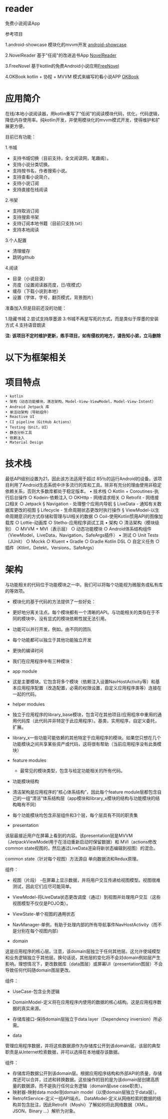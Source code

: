 # reader
免费小说阅读App

参考项目

1.android-showcase 模块化的mvvm开发 [android-showcase](https://github.com/igorwojda/android-showcase)

2.NovelReader 基于"任阅"的改进追书App [NovelReader](https://github.com/newbiechen1024/NovelReader)

3.FreeNovel 基于kotlin的免费Android小说应用[FreeNovel](https://github.com/lxygithub/FreeNovel) 

4.OKBook kotlin + 协程 + MVVM 模式来编写的看小说APP [OKBook](https://gitee.com/xcode_xiao/OKBook)

# 应用简介

在线/本地小说阅读器，用kotlin重写了“任阅”的阅读模块代码，优化，代码逻辑，降低内存使用率。纯kotlin开发，并使用模块化的mvvm模式开发，使得维护和扩展更方便。

目前已有功能：

1.书城

  * 支持书城切换（目前支持，全文阅读网，笔趣阁）。
  * 支持小说分类切换。
  * 支持按书名，作者搜索小说。
  * 支持查看小说简介。
  * 支持小说订阅
  * 支持直接在线阅读
  
2.书架
  
   * 支持取消订阅
   * 支持搜索书架
   * 支持订阅本地书籍（目前只支持.txt）
   * 支持本地阅读
    
3.个人配置
  
  * 清理缓存
  * 跳转github
  
4.阅读

  * 目录（小说目录）
  * 亮度（设置阅读器亮度，日/夜模式）
  * 缓存（下载小说到本地）
  * 设置（字体，字号，翻页模式，背景图片）

准备加入但是目前还没的功能：

1.隐藏书城
2.尝试支持厚墨源
3.书城不再是写死的方式，而是类似于厚墨的安装方式
4.支持语音朗读

**注: 该项目不定时维护更新，练手项目，如有侵权的地方，请告知小弟，立马删除**

# 以下为框架相关

# 项目特点

	• kotlin
	• 架构（动态功能模块，清洁架构，Model-View-ViewModel，Model-View-Intent）
	• Android Jetpack 库
	• 单活动架构（导航组件）
	• Reactive UI
	• CI pipeline（GitHub Actions）
	• Testing（Unit，UI）
	• 静态分析工具
	• 依赖注入
	• Material Design

# 技术栈

最低API级别设置为21，因此该方法适用于超过 85％的运行Android的设备。该项目利用了Android生态系统中许多流行的库和工具。除非有充分的理由使用非稳定依赖关系，否则大多数库都处于稳定版本。
	• 技术栈
	 ○ Kotlin + Coroutines-执行后台操作
	 ○ Kodein-依赖注入
	 ○ OKHttp - 网络请求相关
	 ○ Retrofit - 网络接口相关
	 ○ Jetpack
	  § Navigation - 处理整个应用内导航
	  § LiveData - 通知有关数据库更改的视图
	  § Lifecycle - 生命周期状态更改时执行操作
	  § ViewModel-以生命周期意识的方式存储和管理与UI相关的数据
	 ○ Coil-使用Kotlin惯用API的图像加载库
	 ○ Lottie-动画库
	 ○ Stetho-应用程序调试工具
	• 架构
	 ○ 清洁架构（模块级别）
	 ○ MVVM + MVI（表示层）
	 ○ 动态功能模块
	 ○ Android体系结构组件（ViewModel，LiveData，Navigation，SafeArgs插件）
	• 测试
	 ○ Unit Tests（JUnit）
	 ○ Mockk
	 ○ Kluent
	• Gradle
	 ○ Gradle Kotlin DSL
	 ○ 自定义任务
	 ○ 插件（Ktlint，Detekt，Versions，SafeArgs）

# 架构

与功能相关的代码位于功能模块之一中。我们可以将每个功能视为微服务或私有库的等效项。

* 模块化的基于代码的方法提供了一些好处：
 * 更好地分离关注点。每个模块都有一个清晰的API。与功能相关的类存在于不同的模块中，没有显式的模块依赖性就无法引用。
 * 功能可以并行开发，例如。由不同的团队
 * 每个功能都可以独立于其他功能独立开发
 * 更快的编译时间

* 我们在应用程序中有三种模块：
 * app module
  * 这是主要模块。它包含将多个模块（依赖注入设置NavHostActivity等）和基本应用程序配置（改造配置，必需的权限设置，自定义应用程序类等）连接在一起的代码。
		
 * helper modules
  * 独立于应用程序的library_base模块，包含可在其他项目/应用程序中重用的通用代码库（此代码并非特定于此应用程序）。基类，实用程序，自定义委托，扩展。
  * library_x一些功能可能依赖的其他特定于应用程序的模块。如果您只想在几个功能模块之间共享某些资产或代码，这将很有帮助（当前应用程序没有此类模块）
			
* feature modules 
  * 最常见的模块类型，包含与给定功能相关的所有代码。
  
* 功能模块结构
	
 * 清洁架构是应用程序的“核心体系结构”，因此每个feature module层都包含自己的一组“清洁”体系结构层（app模块和library_x模块的结构与功能模块的结构略有不同）
 
 
* 每个功能模块均包含非层组件和3个层，每个层具有不同的职责集
 
 * presentation

 该层最接近用户在屏幕上看到的内容。该presentation层是MVVM（JetpackViewModel用于在活动重新启动时保留数据）和 MVI（actions修改common state视图的，然后通过LiveData渲染将新状态编辑到视图）的混合。
 
common state（针对每个视图）方法源自 单向数据流和Redux原理。
 
 组件：
 
  * 视图（片段） -在屏幕上显示数据，并将用户交互传递给视图模型。视图很难测试，因此它们应尽可能简单。
  * ViewModel-将LiveData状态更改调度（通过）到视图并处理用户交互（这些视图模型不仅仅是POJO类）。
  * ViewState-单个视图的通用状态 
  * NavManager-单例，有助于处理内部的所有导航事件NavHostActivity（而不是分别在每个视图内部）
	
 * domain
	
  这是应用程序的核心层。注意，该domain层独立于任何其他层。这允许使域模型和业务逻辑独立于其他层。换句话说，其他层的变化将不会对domain例如层产生影响。理想情况下，更改数据库（data图层）或屏幕UI（presentation图层）不会导致任何代码随domain图层更改。

 组件：
 
  * UseCase-包含业务逻辑
  * DomainModel-定义将在应用程序内使用的数据的核心结构。这是应用程序数据的真实来源。
  * 存储库接口-保持domain层独立于data layer（Dependency inversion）所必需。
	
 * data

管理应用程序数据，并将这些数据源作为存储库公开到该domain层。该层的典型职责是从Internet检索数据，并可以选择在本地缓存该数据。

组件：
  * 存储库将数据公开到该domain层。根据应用程序结构和外部API的质量，存储库还可以合并，过滤和转换数据。这些操作的目的是为该domain层创建高质量的数据源，而不是执行任何业务逻辑（domain层use case职责）。
  * 映射器-映射data model到domain model（以使domain层独立于data层）。
  * RetrofitService-定义一组API端点。
DataModel-定义从网络检索的数据的结构并包含批注，因此Retrofit（Moshi）了解如何将此网络数据（XML，JSON，Binary ...）解析为对象。
